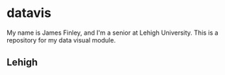 # datavis
My name is James Finley, and I'm a senior at Lehigh University. This is a repository for my data visual module. 
## Lehigh
